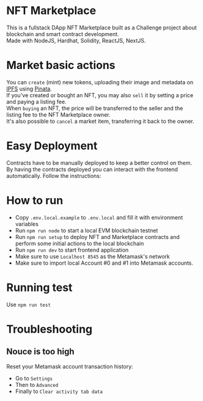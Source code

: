 # NFT Marketplace

This is a fullstack DApp NFT Marketplace built as a Challenge project about blockchain and smart contract development.  
Made with NodeJS, Hardhat, Solidity, ReactJS, NextJS.

# Market basic actions

You can `create` (mint) new tokens, uploading their image and metadata on [IPFS](https://ipfs.io/) using [Pinata](https://www.pinata.cloud/).  
If you've created or bought an NFT, you may also `sell` it by setting a price and paying a listing fee.  
When `buying` an NFT, the price will be transferred to the seller and the listing fee to the NFT Marketplace owner.  
It's also possible to `cancel` a market item, transferring it back to the owner.

# Easy Deployment

Contracts have to be manually deployed to keep a better control on them. By having the contracts deployed you can interact with the frontend automatically.
Follow the instructions:

# How to run

- Copy `.env.local.example` to `.env.local` and fill it with environment variables
- Run `npm run node` to start a local EVM blockchain testnet
- Run `npm run setup` to deploy NFT and Marketplace contracts and perform some initial actions to the local blockchain
- Run `npm run dev` to start frontend application
- Make sure to use `Localhost 8545` as the Metamask's network
- Make sure to import local Account #0 and #1 into Metamask accounts.

# Running test

Use `npm run test`

# Troubleshooting
## Nouce is too high

Reset your Metamask account transaction history:

- Go to `Settings`
- Then to `Advanced`
- Finally to `Clear activity tab data`